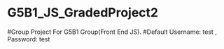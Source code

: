# G5B1_JS_GradedProject2

#Group Project For G5B1 Group(Front End JS). #Default Username: test , Password: test
